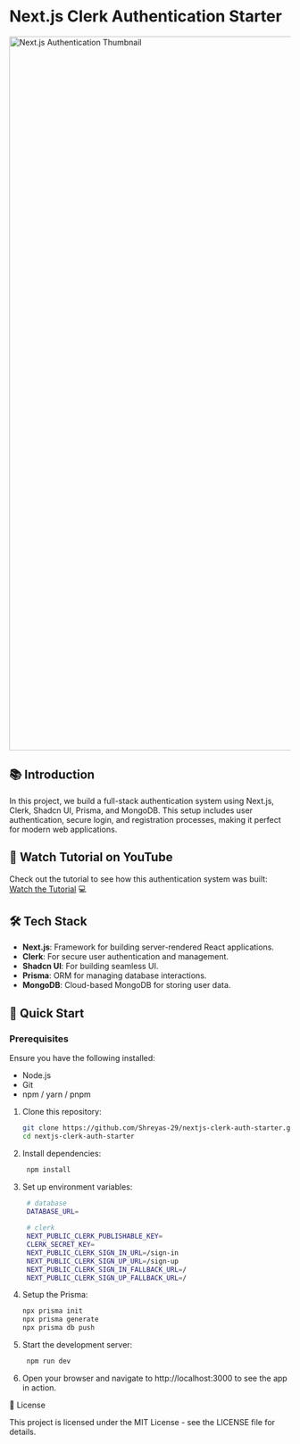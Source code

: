 <h1 align="start">
  Next.js Clerk Authentication Starter
</h1>

<img width="1280" alt="Next.js Authentication Thumbnail" src="https://github.com/user-attachments/assets/fe828deb-7cef-4712-ba8a-74ce1d1d4c18">

## 📚 Introduction

In this project, we build a full-stack authentication system using Next.js, Clerk, Shadcn UI, Prisma, and MongoDB. This setup includes user authentication, secure login, and registration processes, making it perfect for modern web applications.

## 🎥 Watch Tutorial on YouTube

Check out the tutorial to see how this authentication system was built: [Watch the Tutorial](https://www.youtube.com/watch?v=4ntGgYG_t0U) 💻

## 🛠️ Tech Stack

- **Next.js**: Framework for building server-rendered React applications.
- **Clerk**: For secure user authentication and management.
- **Shadcn UI**: For building seamless UI.
- **Prisma**: ORM for managing database interactions.
- **MongoDB**: Cloud-based MongoDB for storing user data.

## 🚀 Quick Start

### Prerequisites
Ensure you have the following installed:
- Node.js
- Git
- npm / yarn / pnpm

1. Clone this repository:

   ```bash
   git clone https://github.com/Shreyas-29/nextjs-clerk-auth-starter.git
   cd nextjs-clerk-auth-starter
   ```
2. Install dependencies:
   ```bash
    npm install
   ```
3. Set up environment variables:
   ```bash
    # database
    DATABASE_URL=
    
    # clerk
    NEXT_PUBLIC_CLERK_PUBLISHABLE_KEY=
    CLERK_SECRET_KEY=
    NEXT_PUBLIC_CLERK_SIGN_IN_URL=/sign-in
    NEXT_PUBLIC_CLERK_SIGN_UP_URL=/sign-up
    NEXT_PUBLIC_CLERK_SIGN_IN_FALLBACK_URL=/
    NEXT_PUBLIC_CLERK_SIGN_UP_FALLBACK_URL=/
   ```
4. Setup the Prisma:
   ```bash
   npx prisma init
   npx prisma generate
   npx prisma db push 
   ```
5. Start the development server:
   ```bash
    npm run dev
   ```
6.	Open your browser and navigate to http://localhost:3000 to see the app in action.

📄 License

This project is licensed under the MIT License - see the LICENSE file for details.








   
